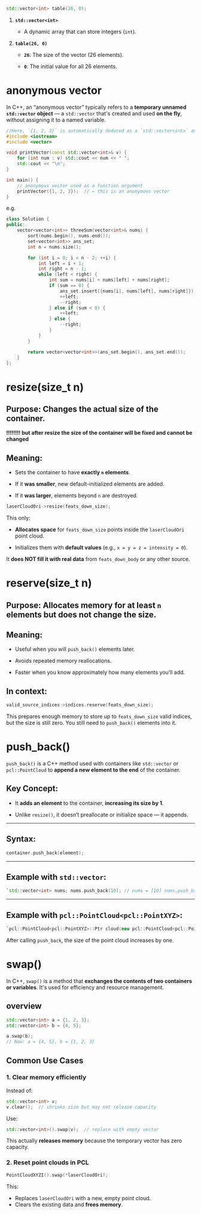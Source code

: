 ```cpp
std::vector<int> table(26, 0);
```
1. **`std::vector<int>`**
    
    - A dynamic array that can store integers (`int`).
        
2. **`table(26, 0)`**
    
    - **`26`**: The size of the vector (26 elements).
        
    - **`0`**: The initial value for all 26 elements.

# anonymous vector
In C++, an “anonymous vector” typically refers to a **temporary unnamed `std::vector` object** — a `std::vector` that's created and used **on the fly**, without assigning it to a named variable.
```cpp
//Here, `{1, 2, 3}` is automatically deduced as a `std::vector<int>` and passed to `printVector`. You don’t name it — you just use it directly.
#include <iostream>
#include <vector>

void printVector(const std::vector<int>& v) {
    for (int num : v) std::cout << num << " ";
    std::cout << "\n";
}

int main() {
    // anonymous vector used as a function argument
    printVector({1, 2, 3});  // ← this is an anonymous vector
}

```
e.g.
```cpp
class Solution {
public:
    vector<vector<int>> threeSum(vector<int>& nums) {
        sort(nums.begin(), nums.end());
        set<vector<int>> ans_set;
        int n = nums.size();

        for (int i = 0; i < n - 2; ++i) {
            int left = i + 1;
            int right = n - 1;
            while (left < right) {
                int sum = nums[i] + nums[left] + nums[right];
                if (sum == 0) {
                    ans_set.insert({nums[i], nums[left], nums[right]});
                    ++left;
                    --right;
                } else if (sum < 0) {
                    ++left;
                } else {
                    --right;
                }
            }
        }

        return vector<vector<int>>(ans_set.begin(), ans_set.end());
    }
};

```
# resize(size_t n)

## Purpose: **Changes the actual size** of the container.

**!!!!!!!!  but after resize the size of the container will be fixed and cannot be changed**


## Meaning:

- Sets the container to have **exactly `n` elements**.
    
- If it **was smaller**, new default-initialized elements are added.
    
- If it **was larger**, elements beyond `n` are destroyed.
```cpp
laserCloudOri->resize(feats_down_size);
```
This only:

- **Allocates space** for `feats_down_size` points inside the `laserCloudOri` point cloud.
    
- Initializes them with **default values** (e.g., `x = y = z = intensity = 0`).
    

It **does NOT fill it with real data** from `feats_down_body` or any other source.


# reserve(size_t n)
## Purpose: **Allocates memory** for at least `n` elements but does **not change the size**.

## Meaning:

- Useful when you will `push_back()` elements later.
    
- Avoids repeated memory reallocations.
    
- Faster when you know approximately how many elements you’ll add.
## In context:
```cpp
valid_source_indices->indices.reserve(feats_down_size);
```
This prepares enough memory to store up to `feats_down_size` valid indices, but the size is still zero. You still need to `push_back()` elements into it.

# push_back()
`push_back()` is a C++ method used with containers like `std::vector` or `pcl::PointCloud` to **append a new element to the end** of the container.
## Key Concept:

- It **adds an element** to the container, **increasing its size by 1**.
    
- Unlike `resize()`, it doesn’t preallocate or initialize space — it appends.
---

## Syntax:
```cpp
container.push_back(element);
```
---

## Example with `std::vector`:

```cpp
`std::vector<int> nums; nums.push_back(10); // nums = [10] nums.push_back(20); // nums = [10, 20]`
```
---

## Example with `pcl::PointCloud<pcl::PointXYZ>`:

```cpp
`pcl::PointCloud<pcl::PointXYZ>::Ptr cloud(new pcl::PointCloud<pcl::PointXYZ>); pcl::PointXYZ pt; pt.x = 1.0; pt.y = 2.0; pt.z = 3.0; cloud->push_back(pt);  // Adds one point to the cloud`
```

After calling `push_back`, the size of the point cloud increases by one.

# swap()
In C++, `swap()` is a method that **exchanges the contents of two containers or variables**. It's used for efficiency and resource management.
## overview
```cpp
std::vector<int> a = {1, 2, 3};
std::vector<int> b = {4, 5};

a.swap(b);
// Now: a = {4, 5}, b = {1, 2, 3}
```

## Common Use Cases

### 1. **Clear memory efficiently**

Instead of:

```cpp
std::vector<int> v; 
v.clear();  // shrinks size but may not release capacity
```

Use:
```cpp
std::vector<int>().swap(v);  // replace with empty vector
```
This actually **releases memory** because the temporary vector has zero capacity.

### 2. Reset point clouds in PCL
```cpp
PointCloudXYZI().swap(*laserCloudOri);
```
This:
- Replaces `laserCloudOri` with a new, empty point cloud.
- Clears the existing data and **frees memory**.